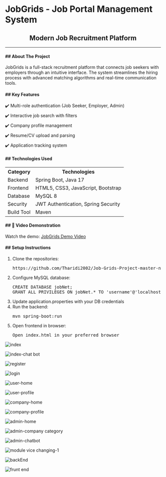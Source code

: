 # JobGrids - Job Portal Management System

<div align="center">
  <h2>Modern Job Recruitment Platform</h2>
</div>
<hr/>

<div>
  <h4>## About The Project</h4>
  <p>JobGrids is a full-stack recruitment platform that connects job seekers with employers through an intuitive interface. The system streamlines the hiring process with advanced matching algorithms and real-time communication tools.</p>
</div>

<div class="jobgrids-features">
  <h4>## Key Features</h4>
  <ul style="list-style-type: none; padding-left: 0;">
    <li style="margin-bottom: 8px;">✔️ Multi-role authentication (Job Seeker, Employer, Admin)</li>
    <li style="margin-bottom: 8px;">✔️ Interactive job search with filters</li>
    <li style="margin-bottom: 8px;">✔️ Company profile management</li>
    <li style="margin-bottom: 8px;">✔️ Resume/CV upload and parsing</li>
    <li>✔️ Application tracking system</li>
  </ul>
</div>

<div>
  <h4>## Technologies Used</h4>
  <table>
    <tr>
      <th>Category</th>
      <th>Technologies</th>
    </tr>
    <tr>
      <td>Backend</td>
      <td>Spring Boot, Java 17</td>
    </tr>
    <tr>
      <td>Frontend</td>
      <td>HTML5, CSS3, JavaScript, Bootstrap</td>
    </tr>
    <tr>
      <td>Database</td>
      <td>MySQL 8</td>
    </tr>
    <tr>
      <td>Security</td>
      <td>JWT Authentication, Spring Security</td>
    </tr>
    <tr>
      <td>Build Tool</td>
      <td>Maven</td>
    </tr>
  </table>
</div>

<h4>## 🎥 Video Demonstration</h4>
<p>Watch the demo: <a href="https://youtu.be/IgtbjvjvGEw?si=z5K-9UuUtyJc6RAJ">JobGrids Demo Video</a></p>

<h4>## Setup Instructions</h4>
<ol>
  <li>Clone the repositories:
    <pre>https://github.com/Tharidi2002/Job-Grids-Project-master-new-update.git</pre>
  </li>

  <li>Configure MySQL database:
    <pre>CREATE DATABASE jobNet;
GRANT ALL PRIVILEGES ON jobNet.* TO 'username'@'localhost' IDENTIFIED BY 'password';</pre>
  </li>

  <li>Update application.properties with your DB credentials</li>

  <li>Run the backend:
    <pre>mvn spring-boot:run</pre>
  </li>

  <li>Open frontend in browser:
    <pre>Open index.html in your preferred browser</pre>
  </li>

</ol>


![index](https://github.com/user-attachments/assets/e0781ea0-4d48-42fd-96ea-a5138278d449)

![index-chat bot](https://github.com/user-attachments/assets/1dfd0017-8164-46cf-9c8d-e1c5eb776571)

![register](https://github.com/user-attachments/assets/e8379100-3ae6-4acd-afa4-8b0519a9d836)

![login](https://github.com/user-attachments/assets/98dd4aaa-631a-4921-b5c7-5b68cf0c3192)

![user-home](https://github.com/user-attachments/assets/b0b6ea9f-d00d-46fe-a428-59a5f61c531e)

![user-profile](https://github.com/user-attachments/assets/3b4b5725-7f6a-42b1-b88f-dbc63e2544c1)

![company-home](https://github.com/user-attachments/assets/30cd7bae-3063-4077-92ef-ee0fd675346b)

![company-profile](https://github.com/user-attachments/assets/e94fad70-d064-4861-808f-773623ec21b0)

![admin-home](https://github.com/user-attachments/assets/0ce8dee2-a62c-47fe-8c08-466d80470057)

![admin-company category](https://github.com/user-attachments/assets/976ae07b-e5c4-4639-bca5-fa996884a259)

![admin-chatbot](https://github.com/user-attachments/assets/a36cca92-3ef9-4315-8dbd-0e648a86cdd3)

![module vice changing-1](https://github.com/user-attachments/assets/c8eeaf92-77e4-4363-9d1d-b92715126b61)

![backEnd](https://github.com/user-attachments/assets/92422f88-3a1e-43f0-9797-ca313b3e3094)

![frunt end](https://github.com/user-attachments/assets/0d1d48e9-b051-4017-a6b7-9607ff2dee78)
